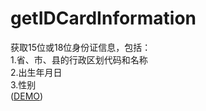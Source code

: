 # getIDCardInformation    
获取15位或18位身份证信息，包括：    
1.省、市、县的行政区划代码和名称   
2.出生年月日   
3.性别    
([DEMO](https://liyongleihf2006.github.io/getIDCardInformation/))
